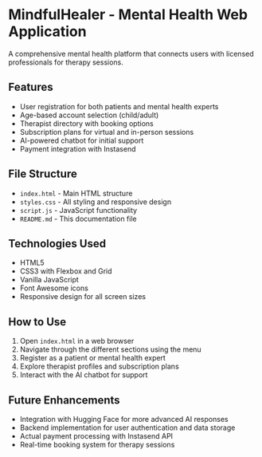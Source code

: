 # MindfulHealer - Mental Health Web Application

A comprehensive mental health platform that connects users with licensed professionals for therapy sessions.

## Features

- User registration for both patients and mental health experts
- Age-based account selection (child/adult)
- Therapist directory with booking options
- Subscription plans for virtual and in-person sessions
- AI-powered chatbot for initial support
- Payment integration with Instasend

## File Structure

- `index.html` - Main HTML structure
- `styles.css` - All styling and responsive design
- `script.js` - JavaScript functionality
- `README.md` - This documentation file

## Technologies Used

- HTML5
- CSS3 with Flexbox and Grid
- Vanilla JavaScript
- Font Awesome icons
- Responsive design for all screen sizes

## How to Use

1. Open `index.html` in a web browser
2. Navigate through the different sections using the menu
3. Register as a patient or mental health expert
4. Explore therapist profiles and subscription plans
5. Interact with the AI chatbot for support

## Future Enhancements

- Integration with Hugging Face for more advanced AI responses
- Backend implementation for user authentication and data storage
- Actual payment processing with Instasend API
- Real-time booking system for therapy sessions